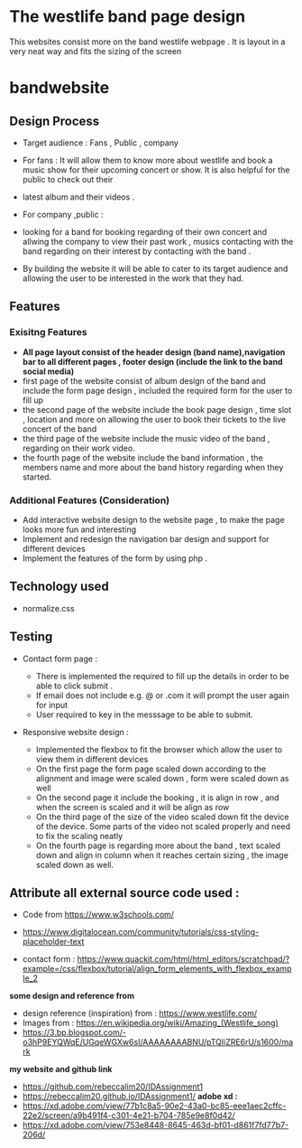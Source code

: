 # The westlife band page design

This websites consist  more on the band westlife webpage . It is layout in a very neat way and fits the sizing of the screen 


# bandwebsite

## Design Process

- Target audience : Fans , Public , company 
- For fans : It will allow them  to know more about westlife and book a music show for their upcoming concert or show. It is also helpful for the public to check out their
- latest album and their videos .

- For company ,public :
- looking for a band for booking regarding of their own  concert  and  allwing the company to view their past work , musics
contacting with the band regarding on their interest by contacting with the band .

- By building the website it will be able to cater to its target audience  and allowing the user to be interested in the work that they had.



## Features

###  Exisitng Features


- **All page layout consist of the header design (band name),navigation bar to all different pages , footer design (include the link to the band social media)**
- first page of the website consist of album design of the band and include the form page design  , included the required form for the user to fill up
- the second page of the website include the book page design , time slot , location and  more on allowing the user to book their tickets to the live concert of the band
- the third page of the website include the music video of the band , regarding on their work video.
- the fourth page of the website include the band information , the members name  and more about the band history regarding when they started.


###  Additional Features (Consideration)

- Add interactive website design to the website page , to make the page looks more fun and interesting 
- Implement and redesign the navigation bar design and support for different devices
- Implement the features of the form by using php .

## Technology used 

- normalize.css


## Testing 

- Contact form page  :  
  - There is implemented the required to fill up the details in order to be able to click submit .
  - If email does not include e.g. @ or .com  it will prompt the user again for input
  - User required to key in the messsage to be able to submit.

- Responsive website design :  
  - Implemented the flexbox to fit the browser which allow the user to view them in different devices
  - On the first page the form page scaled down according to the alignment and image were scaled down , form were scaled down as well
  - On the second page it include the booking , it is align in row , and when the screen is scaled and it will be  align as row 
  - On the third page of the size of the video scaled down fit the device of the device. Some parts of the video not scaled properly and need to fix the scaling neatly 
  - On the fourth  page is regarding more about the band , text scaled down and align in column when it reaches certain sizing , the image scaled down as well.





## Attribute all external source code used : 
- Code from https://www.w3schools.com/ 

- https://www.digitalocean.com/community/tutorials/css-styling-placeholder-text

- contact form : https://www.quackit.com/html/html_editors/scratchpad/?example=/css/flexbox/tutorial/align_form_elements_with_flexbox_example_2

**some design and reference from**

- design reference (inspiration) from  : https://www.westlife.com/
- Images from : https://en.wikipedia.org/wiki/Amazing_(Westlife_song)
- https://3.bp.blogspot.com/-o3hP9EYQWqE/UGqeWGXw6sI/AAAAAAAABNU/pTQIiZRE6rU/s1600/mark


**my website and github link**

- https://github.com/rebeccalim20/IDAssignment1
- https://rebeccalim20.github.io/IDAssignment1/
**adobe xd :** 
- https://xd.adobe.com/view/77b1c8a5-90e2-43a0-bc85-eee1aec2cffc-22e2/screen/a9b491f4-c301-4e21-b704-785e9e8f0d42/
- https://xd.adobe.com/view/753e8448-8645-463d-bf01-d861f7fd77b7-206d/
